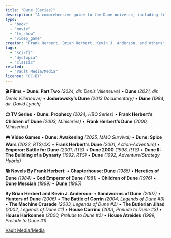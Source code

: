 ```yaml
---
title: "Dune (Series)"
description: "A comprehensive guide to the Dune universe, including films, TV series, video games, and novels."
type:
  - "book"
  - "movie"
  - "tv_show"
  - "video_game"
creator: "Frank Herbert, Brian Herbert, Kevin J. Anderson, and others"
tags:
  - "sci-fi"
  - "dystopia"
  - "classic"
related:
  - "Vault Media/Media"
license: "CC-BY"
---
```


**🎬 Films**
• **Dune: Part Two** _(2024, dir. Denis Villeneuve)_
• **Dune** _(2021, dir. Denis Villeneuve)_
• **Jodorowsky’s Dune** _(2013 Documentary)_
• **Dune** _(1984, dir. David Lynch)_

**📺 TV Series**
• **Dune: Prophecy** _(2024, HBO Series)_
• **Frank Herbert’s Children of Dune** _(2003, Miniseries)_
• **Frank Herbert’s Dune** _(2000, Miniseries)_

**🎮 Video Games**
• **Dune: Awakening** _(2025, MMO Survival)_
• **Dune: Spice Wars** _(2022, RTS/4X)_
• **Frank Herbert’s Dune** _(2001, Action-Adventure)_
• **Emperor: Battle for Dune** _(2001, RTS)_
• **Dune 2000** _(1998, RTS)_
• **Dune II: The Building of a Dynasty** _(1992, RTS)_
• **Dune** _(1992, Adventure/Strategy Hybrid)_

**📚 Novels**
**By Frank Herbert:**
• **Chapterhouse: Dune** _(1985)_
• **Heretics of Dune** _(1984)_
• **God Emperor of Dune** _(1981)_
• **Children of Dune** _(1976)_
• **Dune Messiah** _(1969)_
• **Dune** _(1965)_

**By Brian Herbert and Kevin J. Anderson:**
• **Sandworms of Dune** _(2007)_
• **Hunters of Dune** _(2006)_
• **The Battle of Corrin** _(2004, Legends of Dune #3)_
• **The Machine Crusade** _(2003, Legends of Dune #2)_
• **The Butlerian Jihad** _(2002, Legends of Dune #1)_
• **House Corrino** _(2001, Prelude to Dune #3)_
• **House Harkonnen** _(2000, Prelude to Dune #2)_
• **House Atreides** _(1999, Prelude to Dune #1)_

[Vault Media/Media](/Vault%20Media/Media)
